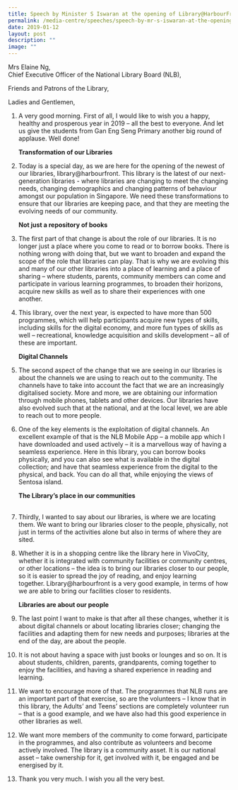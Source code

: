 ```yaml
---
title: Speech by Minister S Iswaran at the opening of Library@HarbourFront
permalink: /media-centre/speeches/speech-by-mr-s-iswaran-at-the-opening-of-library-harbourfront/
date: 2019-01-12
layout: post
description: ""
image: ""
---
```

Mrs Elaine Ng,  
Chief Executive Officer of the National Library Board (NLB),

Friends and Patrons of the Library,

Ladies and Gentlemen,

1. A very good morning. First of all, I would like to wish you a happy, healthy and prosperous year in 2019 – all the best to everyone. And let us give the students from Gan Eng Seng Primary another big round of applause. Well done!

    **Transformation of our Libraries**

2. Today is a special day, as we are here for the opening of the newest of our libraries, library@harbourfront. This library is the latest of our next-generation libraries - where libraries are changing to meet the changing needs, changing demographics and changing patterns of behaviour amongst our population in Singapore. We need these transformations to ensure that our libraries are keeping pace, and that they are meeting the evolving needs of our community.

    **Not just a repository of books**

3. The first part of that change is about the role of our libraries. It is no longer just a place where you come to read or to borrow books. There is nothing wrong with doing that, but we want to broaden and expand the scope of the role that libraries can play. That is why we are evolving this and many of our other libraries into a place of learning and a place of sharing – where students, parents, community members can come and participate in various learning programmes, to broaden their horizons, acquire new skills as well as to share their experiences with one another.

4. This library, over the next year, is expected to have more than 500 programmes, which will help participants acquire new types of skills, including skills for the digital economy, and more fun types of skills as well – recreational, knowledge acquisition and skills development – all of these are important.

    **Digital Channels**

5. The second aspect of the change that we are seeing in our libraries is about the channels we are using to reach out to the community. The channels have to take into account the fact that we are an increasingly digitalised society. More and more, we are obtaining our information through mobile phones, tablets and other devices. Our libraries have also evolved such that at the national, and at the local level, we are able to reach out to more people.

6. One of the key elements is the exploitation of digital channels. An excellent example of that is the NLB Mobile App – a mobile app which I have downloaded and used actively – it is a marvellous way of having a seamless experience. Here in this library, you can borrow books physically, and you can also see what is available in the digital collection; and have that seamless experience from the digital to the physical, and back. You can do all that, while enjoying the views of Sentosa island.

    **The Library’s place in our communities**  
   
7. Thirdly, I wanted to say about our libraries, is where we are locating them. We want to bring our libraries closer to the people, physically, not just in terms of the activities alone but also in terms of where they are sited.

8. Whether it is in a shopping centre like the library here in VivoCity, whether it is integrated with community facilities or community centres, or other locations – the idea is to bring our libraries closer to our people, so it is easier to spread the joy of reading, and enjoy learning together. Library@harbourfront is a very good example, in terms of how we are able to bring our facilities closer to residents.

    **Libraries are about our people**

9. The last point I want to make is that after all these changes, whether it is about digital channels or about locating libraries closer; changing the facilities and adapting them for new needs and purposes; libraries at the end of the day, are about the people.

10. It is not about having a space with just books or lounges and so on. It is about students, children, parents, grandparents, coming together to enjoy the facilities, and having a shared experience in reading and learning.

11. We want to encourage more of that. The programmes that NLB runs are an important part of that exercise, so are the volunteers – I know that in this library, the Adults’ and Teens’ sections are completely volunteer run – that is a good example, and we have also had this good experience in other libraries as well.

12. We want more members of the community to come forward, participate in the programmes, and also contribute as volunteers and become actively involved. The library is a community asset. It is our national asset – take ownership for it, get involved with it, be engaged and be energised by it.

13. Thank you very much. I wish you all the very best.